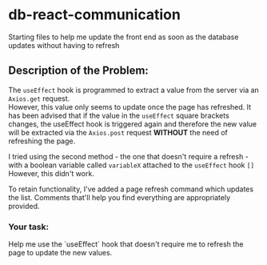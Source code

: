 # db-react-communication
Starting files to help me update the front end as soon as the database updates without having to refresh

<h2>Description of the Problem: </h2>

The `useEffect` hook is programmed to extract a value from the server via an `Axios.get` request. <br>
However, this value only seems to update once the page has refreshed. It has been advised that
if the value in the `useEffect` square brackets changes, the useEffect hook is triggered again
and therefore the new value will be extracted via the `Axios.post` request **WITHOUT** the need of 
refreshing the page. 

I tried using the second method - the one that doesn't require a refresh - with a boolean variable 
called `variableX` attached to the `useEffect` hook `[]` 
However, this didn't work. 

To retain functionality, I've added a page refresh command which updates the list. 
Comments that'll help you find everything are appropriately provided. 
<h3>Your task: </h3>
Help me use the `useEffect` hook that doesn't require me to refresh the page to update 
the new values. 
